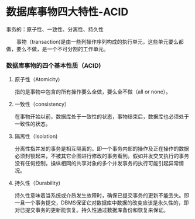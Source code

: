 # 数据库事物四大特性-ACID


事务的：原子性、一致性、分离性、持久性

　　事物（transaction)是由一些列操作序列构成的执行单元，这些单元要么都做，要么不做，是一个不可分割的工作单元。

### 数据库事物的四个基本性质（ACID)
1. 原子性（Atomicity)

	指的是事物中包含的所有操作要么全做，要么全不做（all or none）。

2. 一致性（consistency）

	在事物开始以前，数据库处于一致性的状态，事物结束后，数据库也必须处于一致性的状态。

3. 隔离性（Isolation)
 
	分离性指并发的事务是相互隔离的。即一个事务内部的操作及正在操作的数据必须封锁起来，不被其它企图进行修改的事务看到。假如并发交叉执行的事务没有任何控制，操纵相同的共享对象的多个并发事务的执行可能引起异常情况。

4. 持久性（Durability)

	持久性意味着当系统或介质发生故障时，确保已提交事务的更新不能丢失。即一旦一个事务提交，DBMS保证它对数据库中数据的改变应该是永久性的，即对已提交事务的更新能恢复。持久性通过数据库备份和恢复来保证。